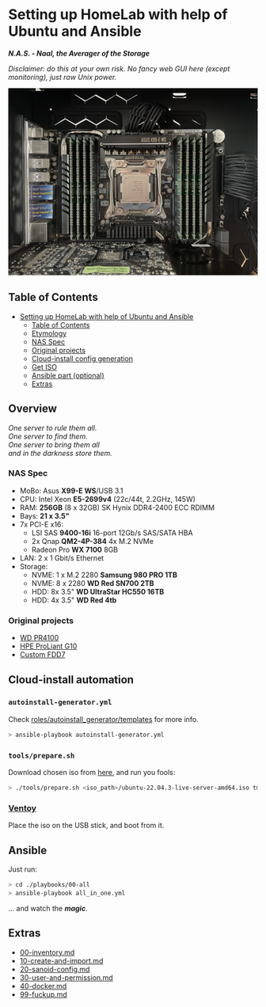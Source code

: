 # Setting up HomeLab with help of Ubuntu and Ansible

___N.A.S. - Naal, the Averager of the Storage___

_Disclaimer: do this at your own risk. No fancy web GUI here (except monitoring), just raw Unix power._

[![NAS](./img/nas.jpeg)](./img/nas.jpeg)

## Table of Contents

* [Setting up HomeLab with help of Ubuntu and Ansible](#setting-up-homelab-with-help-of-ubuntu-and-ansible)
  * [Table of Contents](#table-of-contents)
  * [Etymology](#etymology)
  * [NAS Spec](#nas-spec)
  * [Original projects](#original-projects)
  * [Cloud-install config generation](#cloud-install-config-generation)
  * [Get ISO](#get-iso)
  * [Ansible part (optional)](#ansible-part-optional)
  * [Extras](#extras)

## Overview

_One server to rule them all._<br>
_One server to find them._<br>
_One server to bring them all_<br>
_and in the darkness store them._

### NAS Spec

* MoBo: Asus __X99-E WS__/USB 3.1
* CPU: Intel Xeon __E5-2699v4__ (22c/44t, 2.2GHz, 145W)
* RAM: __256GB__ (8 x 32GB) SK Hynix DDR4-2400 ECC RDIMM
* Bays: __21 x 3.5"__
* 7x PCI-E x16:
  * LSI SAS __9400-16i__ 16-port 12Gb/s SAS/SATA HBA
  * 2x Qnap __QM2-4P-384__ 4x M.2 NVMe
  * Radeon Pro __WX 7100__ 8GB
* LAN: 2 x 1 Gbit/s Ethernet
* Storage:
  * NVME: 1 x M.2 2280 __Samsung 980 PRO 1TB__
  * NVME: 8 x 2280 __WD Red SN700 2TB__
  * HDD: 8x 3.5" __WD UltraStar HC550 16TB__
  * HDD: 4x 3.5" __WD Red 4tb__

### Original projects

* [WD PR4100](https://github.com/aamkye/ubuntu_on_WD_PRx100)
* [HPE ProLiant G10](https://github.com/aamkye/ubuntu_on_HPE_ProLiant_MS_GEN10)
* [Custom FDD7](https://github.com/aamkye/ubuntu_on_fdd7)

## Cloud-install automation

### `autoinstall-generator.yml`

Check [roles/autoinstall_generator/templates](roles/autoinstall_generator/templates) for more info.

```bash
> ansible-playbook autoinstall-generator.yml
```

### `tools/prepare.sh`

Download chosen iso from [here](https://ubuntu.com/download/server), and run you fools:

```bash
> ./tools/prepare.sh <iso_path>/ubuntu-22.04.3-live-server-amd64.iso tmp/user-data-<generated>
```

### [Ventoy](https://www.github.com/ventoy/Ventoy)

Place the iso on the USB stick, and boot from it.

## Ansible

Just run:

```bash
> cd ./playbooks/00-all
> ansible-playbook all_in_one.yml
```

... and watch the ___magic___.

<!-- TODO fixme-->
## Extras

* [00-inventory.md](readme/zfs/00-inventory.md)
* [10-create-and-import.md](readme/zfs/10-create-and-import.md)
* [20-sanoid-config.md](readme/zfs/20-sanoid-config.md)
* [30-user-and-permission.md](readme/zfs/30-user-and-permission.md)
* [40-docker.md](readme/zfs/40-docker.md)
* [99-fuckup.md](readme/zfs/99-fuckup.md)

